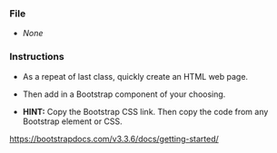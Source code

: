 ### File

* *None*

### Instructions

* As a repeat of last class, quickly create an HTML web page.

* Then add in a Bootstrap component of your choosing.

* **HINT:** Copy the Bootstrap CSS link. Then copy the code from any Bootstrap element or CSS.

 <!-- Bootstrap CSS -->
  <link rel="stylesheet" href="https://maxcdn.bootstrapcdn.com/bootstrap/3.3.6/css/bootstrap.min.css">

https://bootstrapdocs.com/v3.3.6/docs/getting-started/
